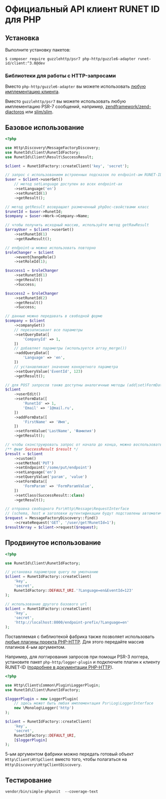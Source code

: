 # Официальный API клиент RUNET ID для PHP

## Установка

Выполните установку пакетов:

`$ composer require guzzlehttp/psr7 php-http/guzzle6-adapter runet-id/client:^3.0@dev`

### Библиотеки для работы с HTTP-запросами

Вместо `php-http/guzzle6-adapter` вы можете использовать [любую имплементацию клиента](https://packagist.org/providers/php-http/client-implementation).

Вместо `guzzlehttp/psr7` вы можете использовать любую имплементацию PSR-7 сообщений, например, [zendframework/zend-diactoros](https://packagist.org/packages/zendframework/zend-diactoros) или [slim/slim](https://packagist.org/packages/slim/slim).

## Базовое использование

```php
<?php

use Http\Discovery\MessageFactoryDiscovery;
use RunetId\Client\RunetIdFactory;
use RunetId\Client\Result\SuccessResult;

$client = RunetIdFactory::createClient('key', 'secret');

// запрос с использованием встроенных подсказок по endpoint-ам RUNET-ID
$user = $client->userGet()
    // метод setLanguage доступен во всех endpoint-ах
    ->setLanguage('en')
    ->setRunetId(1)
    ->getResult();

// метод getResult возвращает размеченный phpDoc-свойствами класс
$runetId = $user->RunetId;
$company = $user->Work->Company->Name;

// чтобы получить исходный массив, используйте метод getRawResult
$arrayUser = $client->userGet()
    ->setRunetId(1)
    ->getRawResult();

// endpoint-ы можно использовать повторно
$roleChanger = $client
    ->eventChangeRole()
    ->setRoleId(1);

$success1 = $roleChanger
    ->setRunetId(1)
    ->getResult()
    ->Success;

$success2 = $roleChanger
    ->setRunetId(2)
    ->getResult()
    ->Success;

// данные можно передавать в свободной форме
$company = $client
    ->companyGet()
    // перезаписывает все параметры
    ->setQueryData([
        'CompanyId' => 1,
    ])
    // добавляет параметры (используется array_merge())
    ->addQueryData([
        'Language' => 'en',
    ])
    // устанавливает значение конкретного параметра
    ->setQueryValue('EventId', 123)
    ->getResult();

// для POST запросов также доступны аналогичные методы (add|set)FormData и setFormValue
$client
    ->userEdit()
    ->setFormData([
        'RunetId' => 1,
        'Email' => '1@mail.ru',
    ])
    ->addFormData([
        'FirstName' => 'Имя',
    ])
    ->setFormValue('LastName', 'Фамилия')
    ->getResult();

// чтобы сконструировать запрос от начала до конца, можно воспользоваться классом CustomEndpoint
/** @var SuccessResult $result */
$result = $client
    ->custom()
    ->setMethod('PUT')
    ->setEndpoint('/some/put/endpoint')
    ->setLanguage('en')
    ->setQueryValue('param', 'value')
    ->setFormData([
        'FormParam' => 'FormParamValue',
    ])
    ->setClass(SuccessResult::class)
    ->getResult();

// отправка свободного Psr\Http\Message\RequestInterface
// (schema, host и заголовки аутентификации будут подставлены автоматически)
$request = MessageFactoryDiscovery::find()
    ->createRequest('GET', '/user/get?RunetId=1');
$resultArray = $client->request($request);
```

## Продвинутое использование

```php
<?php

use RunetId\Client\RunetIdFactory;

// установка параметров query по умолчанию
$client = RunetIdFactory::createClient(
    'key',
    'secret',
    RunetIdFactory::DEFAULT_URI.'?Language=en&EventId=123'
);

// использование другого базового url
$client = RunetIdFactory::createClient(
    'key',
    'secret',
    'http://localhost:8000/endpoint-prefix/?Language=en'
);
```

Поставляемая с библиотекой фабрика также позволяет использовать [любые плагины проекта PHP-HTTP](http://docs.php-http.org/en/latest/plugins/index.html). Для этого передайте массив плагинов 4-ым аргументом.

Например, для логгирования запросов при помощи PSR-3 логгера, установите пакет `php-http/logger-plugin` и подключите плагин к клиенту RUNET-ID ([подробнее в документации PHP-HTTP](http://docs.php-http.org/en/latest/plugins/logger.html)).

```php
<?php

use Http\Client\Common\Plugin\LoggerPlugin;
use RunetId\Client\RunetIdFactory;

$loggerPlugin = new LoggerPlugin(
    // здесь может быть любая имплементация Psr\Log\LoggerInterface
    new \Monolog\Logger('http')
);

$client = RunetIdFactory::createClient(
    'key',
    'secret',
    RunetIdFactory::DEFAULT_URI,
    [$loggerPlugin]
);
```

5-ым аргументом фабрики можно передать готовый объект `Http\Client\HttpClient` вместо того, чтобы полагаться на `Http\Discovery\HttpClientDiscovery`.

## Тестирование

`vendor/bin/simple-phpunit  --coverage-text`
